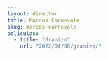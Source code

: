 ```yaml
---
layout: director
title: Marcos Carnevale
slug: marcos-carnevale
peliculas:
  - title: "Granizo"
    url: "2022/04/08/granizo/"
---
```

